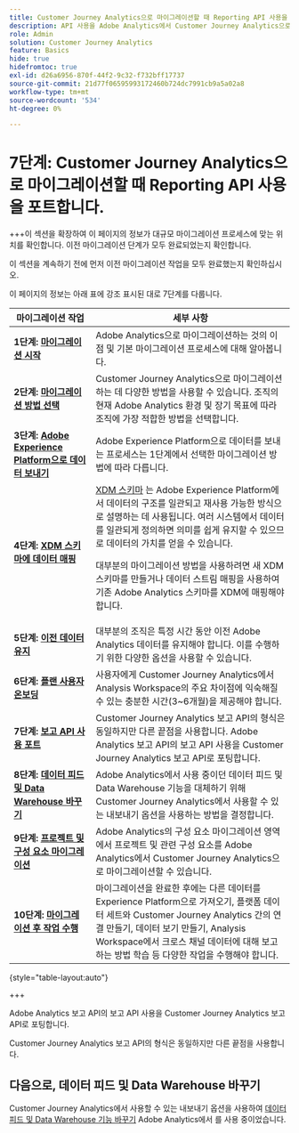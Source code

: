 ```yaml
---
title: Customer Journey Analytics으로 마이그레이션할 때 Reporting API 사용을 포트합니다.
description: API 사용을 Adobe Analytics에서 Customer Journey Analytics으로 포팅하는 방법에 대해 알아봅니다.
role: Admin
solution: Customer Journey Analytics
feature: Basics
hide: true
hidefromtoc: true
exl-id: d26a6956-870f-44f2-9c32-f732bff17737
source-git-commit: 21d77f06595993172460b724dc7991cb9a5a02a8
workflow-type: tm+mt
source-wordcount: '534'
ht-degree: 0%

---
```


# 7단계: Customer Journey Analytics으로 마이그레이션할 때 Reporting API 사용을 포트합니다.

+++이 섹션을 확장하여 이 페이지의 정보가 대규모 마이그레이션 프로세스에 맞는 위치를 확인합니다. 이전 마이그레이션 단계가 모두 완료되었는지 확인합니다.

이 섹션을 계속하기 전에 먼저 이전 마이그레이션 작업을 모두 완료했는지 확인하십시오.

이 페이지의 정보는 아래 표에 강조 표시된 대로 7단계를 다룹니다.

| 마이그레이션 작업 | 세부 사항 |
|---------|----------|
| **1단계: [마이그레이션 시작](/help/getting-started/cja-migration/cja-migration-getstarted.md)** | Adobe Analytics으로 마이그레이션하는 것의 이점 및 기본 마이그레이션 프로세스에 대해 알아봅니다. |
| **2단계: [마이그레이션 방법 선택](/help/getting-started/cja-migration/cja-migration-method.md)** | Customer Journey Analytics으로 마이그레이션하는 데 다양한 방법을 사용할 수 있습니다. 조직의 현재 Adobe Analytics 환경 및 장기 목표에 따라 조직에 가장 적합한 방법을 선택합니다. |
| **3단계: [Adobe Experience Platform으로 데이터 보내기](/help/getting-started/cja-migration/cja-migration-send-to-platform.md)** | Adobe Experience Platform으로 데이터를 보내는 프로세스는 1단계에서 선택한 마이그레이션 방법에 따라 다릅니다. |
| **4단계: [XDM 스키마에 데이터 매핑](/help/getting-started/cja-migration/cja-migration-xdm.md)** | [XDM 스키마](https://experienceleague.adobe.com/en/docs/experience-platform/xdm/home#xdm-schemas) 는 Adobe Experience Platform에서 데이터의 구조를 일관되고 재사용 가능한 방식으로 설명하는 데 사용됩니다. 여러 시스템에서 데이터를 일관되게 정의하면 의미를 쉽게 유지할 수 있으므로 데이터의 가치를 얻을 수 있습니다.<p>대부분의 마이그레이션 방법을 사용하려면 새 XDM 스키마를 만들거나 데이터 스트림 매핑을 사용하여 기존 Adobe Analytics 스키마를 XDM에 매핑해야 합니다.</p> |
| **5단계: [이전 데이터 유지](/help/getting-started/cja-migration/cja-migration-historical-data.md)** | 대부분의 조직은 특정 시간 동안 이전 Adobe Analytics 데이터를 유지해야 합니다. 이를 수행하기 위한 다양한 옵션을 사용할 수 있습니다. |
| **6단계: [플랜 사용자 온보딩](/help/getting-started/cja-migration/cja-migration-onboarding.md)** | 사용자에게 Customer Journey Analytics에서 Analysis Workspace의 주요 차이점에 익숙해질 수 있는 충분한 시간(3~6개월)을 제공해야 합니다. |
| <span class="preview">**7단계: [보고 API 사용 포트](/help/getting-started/cja-migration/cja-migration-api.md)**</span> | <span class="preview">Customer Journey Analytics 보고 API의 형식은 동일하지만 다른 끝점을 사용합니다. Adobe Analytics 보고 API의 보고 API 사용을 Customer Journey Analytics 보고 API로 포팅합니다.</span> |
| **8단계: [데이터 피드 및 Data Warehouse 바꾸기](/help/getting-started/cja-migration/cja-migration-export-options.md)** | Adobe Analytics에서 사용 중이던 데이터 피드 및 Data Warehouse 기능을 대체하기 위해 Customer Journey Analytics에서 사용할 수 있는 내보내기 옵션을 사용하는 방법을 결정합니다. |
| **9단계: [프로젝트 및 구성 요소 마이그레이션](/help/getting-started/cja-migration/cja-migration-projects.md)** | Adobe Analytics의 구성 요소 마이그레이션 영역에서 프로젝트 및 관련 구성 요소를 Adobe Analytics에서 Customer Journey Analytics으로 마이그레이션할 수 있습니다. |
| **10단계: [마이그레이션 후 작업 수행](/help/getting-started/cja-getting-started.md)** | 마이그레이션을 완료한 후에는 다른 데이터를 Experience Platform으로 가져오기, 플랫폼 데이터 세트와 Customer Journey Analytics 간의 연결 만들기, 데이터 보기 만들기, Analysis Workspace에서 크로스 채널 데이터에 대해 보고하는 방법 학습 등 다양한 작업을 수행해야 합니다. |

{style="table-layout:auto"}

+++

Adobe Analytics 보고 API의 보고 API 사용을 Customer Journey Analytics 보고 API로 포팅합니다.

Customer Journey Analytics 보고 API의 형식은 동일하지만 다른 끝점을 사용합니다.

## 다음으로, 데이터 피드 및 Data Warehouse 바꾸기

Customer Journey Analytics에서 사용할 수 있는 내보내기 옵션을 사용하여 [데이터 피드 및 Data Warehouse 기능 바꾸기](/help/getting-started/cja-migration/cja-migration-export-options.md) Adobe Analytics에서 를 사용 중이었습니다.
